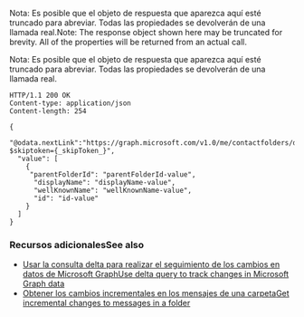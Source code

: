 <span data-ttu-id="4fb61-p110">Nota: Es posible que el objeto de respuesta que aparezca aquí esté truncado para abreviar. Todas las propiedades se devolverán de una llamada real.</span><span class="sxs-lookup"><span data-stu-id="4fb61-p110">Note: The response object shown here may be truncated for brevity. All of the properties will be returned from an actual call.</span></span>

Nota: Es posible que el objeto de respuesta que aparezca aquí esté truncado para abreviar. Todas las propiedades se devolverán de una llamada real.
<!-- {
  "blockType": "response",
  "truncated": true,
  "@odata.type": "microsoft.graph.contactFolder",
  "isCollection": true
} -->
```http
HTTP/1.1 200 OK
Content-type: application/json
Content-length: 254

{
  "@odata.nextLink":"https://graph.microsoft.com/v1.0/me/contactfolders/delta?$skiptoken={_skipToken_}",
  "value": [
    {
     "parentFolderId": "parentFolderId-value",
      "displayName": "displayName-value",
      "wellKnownName": "wellKnownName-value",
      "id": "id-value"
    }
  ]
}
```

### <span data-ttu-id="4fb61-158">Recursos adicionales</span><span class="sxs-lookup"><span data-stu-id="4fb61-158">See also</span></span>
<a id="see-also" class="xliff"></a>

- [<span data-ttu-id="4fb61-159">Usar la consulta delta para realizar el seguimiento de los cambios en datos de Microsoft Graph</span><span class="sxs-lookup"><span data-stu-id="4fb61-159">Use delta query to track changes in Microsoft Graph data</span></span>](../../../concepts/delta_query_overview.md)
- [<span data-ttu-id="4fb61-160">Obtener los cambios incrementales en los mensajes de una carpeta</span><span class="sxs-lookup"><span data-stu-id="4fb61-160">Get incremental changes to messages in a folder</span></span>](../../../concepts/delta_query_messages.md)

<!-- uuid: 8fcb5dbc-d5aa-4681-8e31-b001d5168d79
2015-10-25 14:57:30 UTC -->
<!-- {
  "type": "#page.annotation",
  "description": "contactFolder: delta",
  "keywords": "",
  "section": "documentation",
  "tocPath": ""
}-->